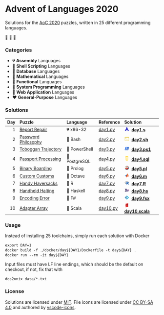# Advent of Languages 2020

Solutions for the [AoC 2020](https://adventofcode.com/2020) puzzles, written in 25 different programming languages.

:christmas_tree: :christmas_tree: :christmas_tree:

### Categories

- 💔 **Assembly** Languages
- 🖤 **Shell Scripting** Languages
- 💛 **Database** Languages
- 🧡 **Mathematical** Languages
- 💜 **Functional** Languages
- 💙 **System Programming** Languages
- 💚 **Web Application** Languages
- ❤️ **General-Purpose** Languages

### Solutions

| Day | Puzzle | Language | Reference | Solution |
| --: | :----- | :------- | :-------- | :------- |
| 1 | [Report Repair](https://adventofcode.com/2020/day/1) | 💔 x86-32 | [day1.py](https://github.com/blu3r4y/AdventOfCode2020/blob/main/src/day1.py) | <img width="16" src="./images/file_type_assembly.svg" />&nbsp; **[day1.s](src/day1.s)** |
| 2 | [Password Philosophy](https://adventofcode.com/2020/day/2) | 🖤 Bash | [day2.py](https://github.com/blu3r4y/AdventOfCode2020/blob/main/src/day2.py) | <img width="16" src="./images/file_type_shell.svg" />&nbsp; **[day2.sh](src/day2.sh)** |
| 3 | [Toboggan Trajectory](https://adventofcode.com/2020/day/3) | 🖤 PowerShell | [day3.py](https://github.com/blu3r4y/AdventOfCode2020/blob/main/src/day3.py) | <img width="16" src="./images/file_type_powershell.svg" />&nbsp; **[day3.ps1](src/day3.ps1)** |
| 4 | [Passport Processing](https://adventofcode.com/2020/day/4) | 💛 PostgreSQL | [day4.py](https://github.com/blu3r4y/AdventOfCode2020/blob/main/src/day4.py) | <img width="16" src="./images/file_type_sql.svg" />&nbsp; **[day4.sql](src/day4.sql)** |
| 5 | [Binary Boarding](https://adventofcode.com/2020/day/5) | 🧡 Prolog | [day5.py](https://github.com/blu3r4y/AdventOfCode2020/blob/main/src/day5.py) | <img width="16" src="./images/file_type_prolog.svg" />&nbsp; **[day5.pl](src/day5.pl)** |
| 6 | [Custom Customs](https://adventofcode.com/2020/day/6) | 🧡 Octave | [day6.py](https://github.com/blu3r4y/AdventOfCode2020/blob/main/src/day6.py) | <img width="16" src="./images/file_type_matlab.svg" />&nbsp; **[day6.m](src/day6.m)** |
| 7 | [Handy Haversacks](https://adventofcode.com/2020/day/7) | 🧡 R | [day7.py](https://github.com/blu3r4y/AdventOfCode2020/blob/main/src/day7.py) | <img width="16" src="./images/file_type_r.svg" />&nbsp; **[day7.R](src/day7.R)** |
| 8 | [Handheld Halting](https://adventofcode.com/2020/day/8) | 💜 Haskell | [day8.py](https://github.com/blu3r4y/AdventOfCode2020/blob/main/src/day8.py) | <img width="16" src="./images/file_type_haskell.svg" />&nbsp; **[day8.hs](src/day8.hs)** |
| 9 | [Encoding Error](https://adventofcode.com/2020/day/9) | 💜 F# | [day9.py](https://github.com/blu3r4y/AdventOfCode2020/blob/main/src/day9.py) | <img width="16" src="./images/file_type_fsharp.svg" />&nbsp; **[day9.fsx](src/day9.fsx)** |
| 10 | [Adapter Array](https://adventofcode.com/2020/day/10) | 💜 Scala | [day10.py](https://github.com/blu3r4y/AdventOfCode2020/blob/main/src/day10.py) | <img width="16" src="./images/file_type_scala.svg" />&nbsp; **[day10.scala](src/day10.scala)** |

### Usage

Instead of installing 25 toolchains, simply run each solution with Docker

    export DAY=1
    docker build -f ./docker/day${DAY}/Dockerfile -t day${DAY} .
    docker run --rm -it day${DAY}

Input files must have LF line endings, which should be the default on checkout, if not, fix that with

    dos2unix data/*.txt

### License

Solutions are licensed under [MIT](./LICENSE.txt).
File icons are licensed under [CC BY-SA 4.0](https://creativecommons.org/licenses/by-sa/4.0/) and authored by [vscode-icons](https://github.com/vscode-icons/vscode-icons).
